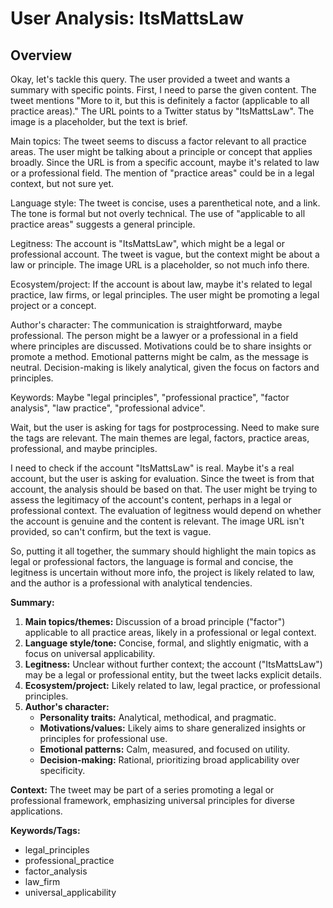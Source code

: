 # User Analysis: ItsMattsLaw

## Overview

<think>
Okay, let's tackle this query. The user provided a tweet and wants a summary with specific points. First, I need to parse the given content. The tweet mentions "More to it, but this is definitely a factor (applicable to all practice areas)." The URL points to a Twitter status by "ItsMattsLaw". The image is a placeholder, but the text is brief.

Main topics: The tweet seems to discuss a factor relevant to all practice areas. The user might be talking about a principle or concept that applies broadly. Since the URL is from a specific account, maybe it's related to law or a professional field. The mention of "practice areas" could be in a legal context, but not sure yet.

Language style: The tweet is concise, uses a parenthetical note, and a link. The tone is formal but not overly technical. The use of "applicable to all practice areas" suggests a general principle.

Legitness: The account is "ItsMattsLaw", which might be a legal or professional account. The tweet is vague, but the context might be about a law or principle. The image URL is a placeholder, so not much info there.

Ecosystem/project: If the account is about law, maybe it's related to legal practice, law firms, or legal principles. The user might be promoting a legal project or a concept.

Author's character: The communication is straightforward, maybe professional. The person might be a lawyer or a professional in a field where principles are discussed. Motivations could be to share insights or promote a method. Emotional patterns might be calm, as the message is neutral. Decision-making is likely analytical, given the focus on factors and principles.

Keywords: Maybe "legal principles", "professional practice", "factor analysis", "law practice", "professional advice".

Wait, but the user is asking for tags for postprocessing. Need to make sure the tags are relevant. The main themes are legal, factors, practice areas, professional, and maybe principles.

I need to check if the account "ItsMattsLaw" is real. Maybe it's a real account, but the user is asking for evaluation. Since the tweet is from that account, the analysis should be based on that. The user might be trying to assess the legitimacy of the account's content, perhaps in a legal or professional context. The evaluation of legitness would depend on whether the account is genuine and the content is relevant. The image URL isn't provided, so can't confirm, but the text is vague.

So, putting it all together, the summary should highlight the main topics as legal or professional factors, the language is formal and concise, the legitness is uncertain without more info, the project is likely related to law, and the author is a professional with analytical tendencies.
</think>

**Summary:**  
1. **Main topics/themes:** Discussion of a broad principle ("factor") applicable to all practice areas, likely in a professional or legal context.  
2. **Language style/tone:** Concise, formal, and slightly enigmatic, with a focus on universal applicability.  
3. **Legitness:** Unclear without further context; the account ("ItsMattsLaw") may be a legal or professional entity, but the tweet lacks explicit details.  
4. **Ecosystem/project:** Likely related to law, legal practice, or professional principles.  
5. **Author's character:**  
   - **Personality traits:** Analytical, methodical, and pragmatic.  
   - **Motivations/values:** Likely aims to share generalized insights or principles for professional use.  
   - **Emotional patterns:** Calm, measured, and focused on utility.  
   - **Decision-making:** Rational, prioritizing broad applicability over specificity.  

**Context:** The tweet may be part of a series promoting a legal or professional framework, emphasizing universal principles for diverse applications.  

**Keywords/Tags:**  
- legal_principles  
- professional_practice  
- factor_analysis  
- law_firm  
- universal_applicability